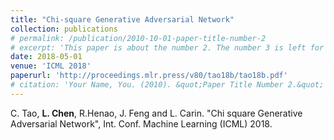 ```yaml
---
title: "Chi-square Generative Adversarial Network"
collection: publications
# permalink: /publication/2010-10-01-paper-title-number-2
# excerpt: 'This paper is about the number 2. The number 3 is left for future work.'
date: 2018-05-01
venue: 'ICML 2018'
paperurl: 'http://proceedings.mlr.press/v80/tao18b/tao18b.pdf'
# citation: 'Your Name, You. (2010). &quot;Paper Title Number 2.&quot; <i>Journal 1</i>. 1(2).'
---
```


C. Tao, **L. Chen**, R.Henao, J. Feng and L. Carin. "Chi square Generative Adversarial Network", Int. Conf. Machine Learning (ICML) 2018.
<!-- [Download paper here](http://proceedings.mlr.press/v80/tao18b/tao18b.pdf) -->

